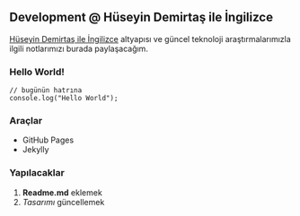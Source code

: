 ## Development @ Hüseyin Demirtaş ile İngilizce

[Hüseyin Demirtaş ile İngilizce](https://huseyindemirtas.net) altyapısı ve güncel teknoloji araştırmalarımızla ilgili notlarımızı burada paylaşacağım.

### Hello World!

```
// bugünün hatrına 
console.log("Hello World");
```

### Araçlar
- GitHub Pages
- Jekylly

### Yapılacaklar
1. **Readme.md** eklemek
2. _Tasarımı_ güncellemek



